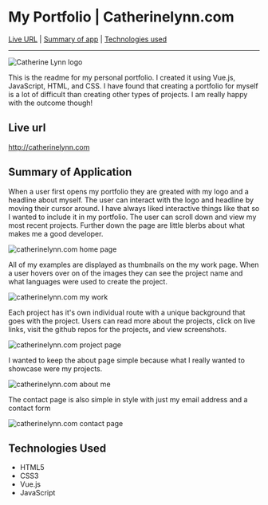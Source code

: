 # My Portfolio | Catherinelynn.com

[Live URL](#live-url) | [Summary of app](#summary-of-application) | [Technologies used](#technologies-used)
***

![Catherine Lynn logo](http://catherinelynn.com/images/logo.svg)

This is the readme for my personal portfolio. I created it using Vue.js, JavaScript, HTML, and CSS. I have found that creating a portfolio for myself is a lot of difficult than creating other types of projects. I am really happy with the outcome though!

## Live url

http://catherinelynn.com


## Summary of Application

When a user first opens my portfolio they are greated with my logo and a headline about myself. The user can interact with the logo and headline by moving their cursor around. I have always liked interactive things like that so I wanted to include it in my portfolio. The user can scroll down and view my most recent projects. Further down the page are little blerbs about what makes me a good developer.

![catherinelynn.com home page](https://dl.dropbox.com/s/m7oa50l0b6ghwoa/homepage.jpg)


All of my examples are displayed as thumbnails on the my work page. When a user hovers over on of the images they can see the project name and what languages were used to create the project.

![catherinelynn.com my work](https://dl.dropbox.com/s/755c8kkoo225oy7/mywork.jpg)

Each project has it's own individual route with a unique background that goes with the project. Users can read more about the projects, click on live links, visit the github repos for the projects, and view screenshots. 

![catherinelynn.com project page](https://dl.dropbox.com/s/u951vbf5f8xm0hm/projectview.jpg)

I wanted to keep the about page simple because what I really wanted to showcase were my projects. 

![catherinelynn.com about me](https://dl.dropbox.com/s/xs3tgtl6518vq93/aboutpage.jpg)

The contact page is also simple in style with just my email address and a contact form

![catherinelynn.com contact page](https://dl.dropbox.com/s/5o9jv4c627z1txv/contactpage.jpg)

## Technologies Used

  - HTML5
  - CSS3
  - Vue.js
  - JavaScript